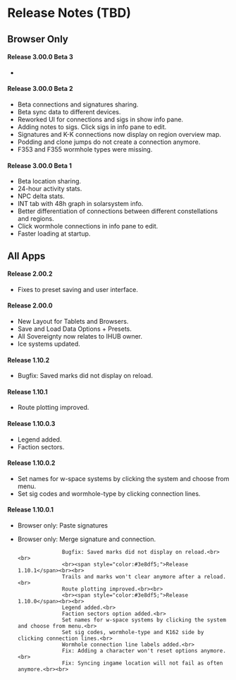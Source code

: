 # Release Notes (TBD)

## Browser Only
#### Release 3.00.0 Beta 3 
- 

#### Release 3.00.0 Beta 2  
- Beta connections and signatures sharing.
- Beta sync data to different devices.
- Reworked UI for connections and sigs in show info pane.
- Adding notes to sigs. Click sigs in info pane to edit.
- Signatures and K-K connections now display on region overview map.
- Podding and clone jumps do not create a connection anymore.
- F353 and F355 wormhole types were missing.

#### Release 3.00.0 Beta 1
- Beta location sharing.
- 24-hour activity stats.
- NPC delta stats.
- INT tab with 48h graph in solarsystem info.
- Better differentiation of connections between different constellations and regions.
- Click wormhole connections in info pane to edit.
- Faster loading at startup.

## All Apps
#### Release 2.00.2
- Fixes to preset saving and user interface.
#### Release 2.00.0
- New Layout for Tablets and Browsers.
- Save and Load Data Options + Presets.
- All Sovereignty now relates to IHUB owner.
- Ice systems updated.

#### Release 1.10.2
- Bugfix: Saved marks did not display on reload.

#### Release 1.10.1
- Route plotting improved.

#### Release 1.10.0.3
- Legend added.
- Faction sectors.

#### Release 1.10.0.2
- Set names for w-space systems by clicking the system and choose from menu.
- Set sig codes and wormhole-type by clicking connection lines.

#### Release 1.10.0.1
- Browser only: Paste signatures
- Browser only: Merge signature and connection.

    
                    Bugfix: Saved marks did not display on reload.<br><br>
                    <br><span style="color:#3e8df5;">Release 1.10.1</span><br><br>   
                    Trails and marks won't clear anymore after a reload.<br>
                    Route plotting improved.<br><br>
                    <br><span style="color:#3e8df5;">Release 1.10.0</span><br><br>   
                    Legend added.<br>
                    Faction sectors option added.<br>
                    Set names for w-space systems by clicking the system and choose from menu.<br>
                    Set sig codes, wormhole-type and K162 side by clicking connection lines.<br>
                    Wormhole connection line labels added.<br>
                    Fix: Adding a character won't reset options anymore.<br>
                    Fix: Syncing ingame location will not fail as often anymore.<br><br>
<!--stackedit_data:
eyJoaXN0b3J5IjpbLTE4MzE2NjY5MzQsLTE5NDgyMzcxODRdfQ
==
-->